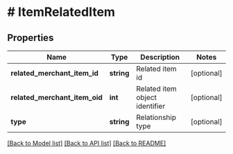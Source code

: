 # # ItemRelatedItem

## Properties

Name | Type | Description | Notes
------------ | ------------- | ------------- | -------------
**related_merchant_item_id** | **string** | Related item id | [optional]
**related_merchant_item_oid** | **int** | Related item object identifier | [optional]
**type** | **string** | Relationship type | [optional]

[[Back to Model list]](../../README.md#models) [[Back to API list]](../../README.md#endpoints) [[Back to README]](../../README.md)

